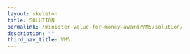 ```yaml
---
layout: skeleton
title: SOLUTION
permalink: /minister-value-for-money-award/VM5/solution/
description: ""
third_nav_title: VM5
---
```


